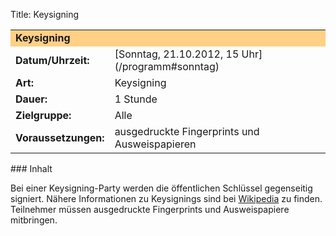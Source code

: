 Title: Keysigning

<table border="0" cellpadding="3" cellspacing="0" width="100%">
<tr>
<td colspan="3" style="font-weight: bold; background-color: #ffd085;">
Keysigning

</td>
</tr>
<tr>
<td style="font-weight: bold;">
Datum/Uhrzeit:

</td>
<td>
[Sonntag, 21.10.2012, 15 Uhr](/programm#sonntag)

</td>
</tr>
<tr>
<td style="font-weight: bold;">
Art:

</td>
<td>
Keysigning

</td>
</tr>
<tr>
<td style="font-weight: bold;">
Dauer:

</td>
<td>
1 Stunde

</td>
</tr>
<tr>
<td style="font-weight: bold;">
Zielgruppe:

</td>
<td>
Alle

</td>
</tr>
<tr>
<td style="font-weight: bold;">
Voraussetzungen:

</td>
<td>
ausgedruckte Fingerprints und Ausweispapieren

</td>
</tr>
</table>
### Inhalt

Bei einer Keysigning-Party werden die öffentlichen Schlüssel gegenseitig
signiert. Nähere Informationen zu Keysignings sind bei
[Wikipedia](http://de.wikipedia.org/wiki/Keysigning-Party) zu finden.
Teilnehmer müssen ausgedruckte Fingerprints und Ausweispapiere
mitbringen.

